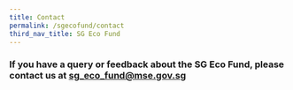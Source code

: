 ```yaml
---
title: Contact
permalink: /sgecofund/contact
third_nav_title: SG Eco Fund
---
```


### If you have a query or feedback about the SG Eco Fund, please contact us at [sg\_eco\_fund@mse.gov.sg](mailto:sg_eco_fund@mse.gov.sg)